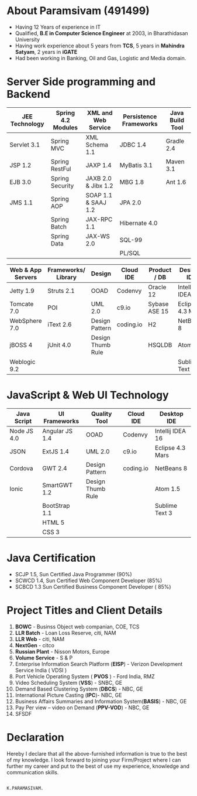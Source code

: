 About Paramsivam (491499)
=========================

* Having 12 Years of experience in IT
* Qualified, **B.E in Computer Science Engineer** at 2003, in Bharathidasan University
* Having work experience about 5 years from **TCS**, 5 years in **Mahindra Satyam**, 2 years in **iGATE**
* Had been working in Banking, Oil and Gas, Logistic and Media domain.

Server Side programming and Backend
===================================


| JEE Technology | Spring 4.2 Modules | XML and Web Service | Persistence Frameworks | Java Build Tool |
|----------------|--------------------|---------------------|------------------------|-----------------|
| Servlet 3.1    | Spring MVC         | XML Schema 1.1      | JDBC 1.4               | Gradle 2.4      |
| JSP 1.2        | Spring RestFul     | JAXP 1.4            | MyBatis 3.1            | Maven 3.1       |
| EJB 3.0        | Spring Security    | JAXB 2.0 & Jibx 1.2 | MBG 1.8                | Ant 1.6         |
| JMS 1.1        | Spring AOP         | SOAP 1.1 & SAAJ 1.2 | JPA 2.0                |                 |
|                | Spring Batch       | JAX-RPC 1.1         | Hibernate 4.0          |                 |
|                | Spring Data        | JAX-WS 2.0          | SQL-99                 |                 |
|                |                    |                     | PL/SQL                 |                 |


| Web & App Servers | Frameworks/ Library | Design            | Cloud IDE | Product / DB  | Desktop IDE      |
|-------------------|---------------------|-------------------|-----------|---------------|------------------|
| Jetty 1.9         | Struts 2.1          | OOAD              | Codenvy   | Oracle 12     | Intellij IDEA 16 |
| Tomcate 7.0       | POI                 | UML 2.0           | c9.io     | Sybase ASE 15 | Eclipse 4.3 Mars |
| WebSphere 7.0     | iText 2.6           | Design Pattern    | coding.io | H2            | NetBeans 8       |
| jBOSS 4           | jUnit 4.0           | Design Thumb Rule |           | HSQLDB        | Atom 1.5         |
| Weblogic 9.2      |                     |                   |           |               | Sublime Text 3   |

JavaScript & Web UI Technology
==============================

| Java Script | UI Frameworks  | Quality Tool            | Cloud IDE | Desktop IDE      |
|-------------|----------------|-------------------|-----------|------------------|
| Node JS 4.0 | Angular JS 1.4 | OOAD              | Codenvy   | Intellij IDEA 16 |
| JSON        | ExtJS 1.4      | UML 2.0           | c9.io     | Eclipse 4.3 Mars |
| Cordova     | GWT 2.4        | Design Pattern    | coding.io | NetBeans 8       |
| Ionic       | SmartGWT 1.2   | Design Thumb Rule |           | Atom 1.5         |
|             | BootStrap 1.1  |                   |           | Sublime Text 3   |
|             | HTML 5         |                   |           |                  |
|             | CSS 3          |                   |           |                  |

Java Certification
==================

* SCJP 1.5, Sun Certified Java Programmer (90%)
* SCWCD 1.4, Sun Certified Web Component Developer (85%)
* SCBCD 1.3 Sun Certified Business Component Developer ( 85%)

Project Titles and Client Details
=================================

 1. **BOWC** - Businss Object web companian, COE, TCS
 2. **LLR Batch** - Loan Loss Reserve, citi, NAM
 3. **LLR Web** - citi, NAM
 4. **NextGen** - citco
 5. **Russian Plant** - Nisson Motors, Europe
 6. **Volume Service** - S & P
 7. Enterprise Information Search Platform (**EISP**) - Verizon Development Service India ( VDSI )
 8. Port Vehicle Operating System ( **PVOS** ) - Ford India, RMZ
 9. Video Scheduling System (**VSS**) - SNBC, GE
10. Demand Based Clustering System (**DBCS**) - NBC, GE
11. International Picture Casting (**IPC**)- NBC, GE   
12. Business Affairs Summaries and Information System(**BASIS**) - NBC, GE
13. Pay Per view – video on Demand (**PPV-VOD**) - NBC, GE
14. SFSDF
    
Declaration
===========

Hereby I declare that all the above-furnished information is true to the best of my knowledge.
I look forward to joining your Firm/Project where I can further my career and put to the best of use my experience, knowledge and communication skills.
   
                                                                                       K.PARAMASIVAM.



    

    
    

    
    

    
    

   
   

   
   

                                                   
                                                   

   
   
